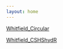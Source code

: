 ```yaml
---
layout: home
---
```



[Whitfield_Circular](Whitfield_Circular)

[Whitfield_CSHShydR](Whitfield_CSHShydR)

